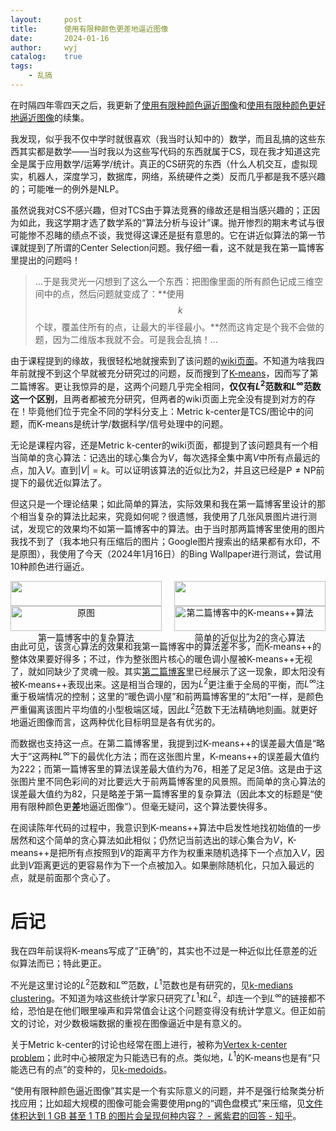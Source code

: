 ```yaml
---
layout:		post
title:		使用有限种颜色更差地逼近图像
date:		2024-01-16
author:		wyj
catalog:	true
tags:
    - 乱搞
---
```


在时隔四年零四天之后，我更新了[使用有限种颜色逼近图像](/2020/01/08/%E7%94%A8%E6%9C%89%E9%99%90%E7%A7%8D%E9%A2%9C%E8%89%B2%E9%80%BC%E8%BF%91%E5%8E%9F%E5%9B%BE/)和[使用有限种颜色更好地逼近图像](/2020/01/12/%E7%94%A8%E6%9C%89%E9%99%90%E7%A7%8D%E9%A2%9C%E8%89%B2%E6%9B%B4%E5%A5%BD%E7%9A%84%E9%80%BC%E8%BF%91%E5%8E%9F%E5%9B%BE/)的续集。

我发现，似乎我不仅中学时就很喜欢（我当时认知中的）数学，而且乱搞的这些东西其实都是数学——当时我以为这些写代码的东西就属于CS，现在我才知道这完全是属于应用数学/运筹学/统计。真正的CS研究的东西（什么人机交互，虚拟现实，机器人，深度学习，数据库，网络，系统硬件之类）反而几乎都是我不感兴趣的；可能唯一的例外是NLP。

虽然说我对CS不感兴趣，但对TCS由于算法竞赛的缘故还是相当感兴趣的；正因为如此，我这学期才选了数学系的“算法分析与设计”课。抛开惨烈的期末考试与很可能惨不忍睹的绩点不谈，我觉得这课还是挺有意思的。它在讲近似算法的第一节课就提到了所谓的Center Selection问题。我仔细一看，这不就是我在第一篇博客里提出的问题吗！

> $\dots$于是我灵光一闪想到了这么一个东西：把图像里面的所有颜色记成三维空间中的点，然后问题就变成了：**使用$$k$$个球，覆盖住所有的点，让最大的半径最小。**然而这肯定是个我不会做的题，因为二维版本我就不会。可是我会乱搞！$\dots$

由于课程提到的缘故，我很轻松地就搜索到了该问题的[wiki页面](https://en.wikipedia.org/wiki/Metric_k-center)。不知道为啥我四年前就搜不到这个早就被充分研究过的问题，反而搜到了[K-means](https://en.wikipedia.org/wiki/K-means_clustering)，因而写了第二篇博客。更让我惊异的是，这两个问题几乎完全相同，**仅仅有$L^{2}$范数和$L^{\infty}$范数这一个区别**，且两者都被充分研究，但两者的wiki页面上完全没有提到对方的存在！毕竟他们位于完全不同的学科分支上：Metric k-center是TCS/图论中的问题，而K-means是统计学/数据科学/信号处理中的问题。

无论是课程内容，还是Metric k-center的wiki页面，都提到了该问题具有一个相当简单的贪心算法：记选出的球心集合为$V$，每次选择全集中离$V$中所有点最远的点，加入$V$。直到$\vert V\vert=k$。可以证明该算法的近似比为2，并且这已经是$\textrm{P}\ne \textrm{NP}$前提下的最优近似算法了。

但这只是一个理论结果；如此简单的算法，实际效果和我在第一篇博客里设计的那个相当复杂的算法比起来，究竟如何呢？很遗憾，我使用了几张风景图片进行测试，发现它的效果均不如第一篇博客中的算法。由于当时那两篇博客里使用的图片我找不到了（我本地只有压缩后的图片；Google图片搜索出的结果都有水印，不是原图），我使用了今天（2024年1月16日）的Bing Wallpaper进行测试，尝试用10种颜色进行逼近。

<style>
    .image-grid {
      display: grid;
      grid-template-columns: repeat(2, 1fr);
      grid-template-rows: repeat(2, 1fr);
      gap: 0 20px;
    }

    .grid-item {
      position: relative;
    }

    .grid-item img {
      width: 100%;
      height: auto;
      margin-bottom: 0;
      display: block;
    }

    .my_caption {
      width: 100%;
      text-align: center;
    }
</style>

<div class="image-grid">
  <div class="grid-item">
    <a href="https://sm.ms/image/I8YaeWEmXPQcF7u" target="_blank"><img src="https://s2.loli.net/2024/01/16/I8YaeWEmXPQcF7u.png" ></a>
    <div class="my_caption">原图</div>
  </div>
  <div class="grid-item">
    <a href="https://sm.ms/image/NhuztQaBekd1mTM" target="_blank"><img src="https://s2.loli.net/2024/01/16/NhuztQaBekd1mTM.png" ></a>
    <div class="my_caption">第二篇博客中的K-means++算法</div>
  </div>
  <div class="grid-item">
    <a href="https://sm.ms/image/qPptTWzghdO2bHA" target="_blank"><img src="https://s2.loli.net/2024/01/16/qPptTWzghdO2bHA.png" ></a>
    <div class="my_caption">第一篇博客中的复杂算法</div>
  </div>
  <div class="grid-item">
    <a href="https://sm.ms/image/k5iChytlp2TcNAJ" target="_blank"><img src="https://s2.loli.net/2024/01/16/k5iChytlp2TcNAJ.png" ></a>
    <div class="my_caption">简单的近似比为2的贪心算法</div>
  </div>
</div>

由此可见，该贪心算法的效果和我第一篇博客中的算法差不多，而K-means++的整体效果要好得多；不过，作为整张图片核心的暖色调小屋被K-means++无视了，就如同缺少了灵魂一般。其实[第二篇博客](/2020/01/12/%E7%94%A8%E6%9C%89%E9%99%90%E7%A7%8D%E9%A2%9C%E8%89%B2%E6%9B%B4%E5%A5%BD%E7%9A%84%E9%80%BC%E8%BF%91%E5%8E%9F%E5%9B%BE/)里已经展示了这一现象，即太阳没有被K-means++表现出来。这是相当合理的，因为$L^2$更注重于全局的平衡，而$L^{\infty}$注重于极端情况的控制；这里的“暖色调小屋”和前两篇博客里的“太阳”一样，是颜色严重偏离该图片平均值的小型极端区域，因此$L^{2}$范数下无法精确地刻画。就更好地逼近图像而言，这两种优化目标明显是各有优劣的。

而数据也支持这一点。在第二篇博客里，我提到过K-means++的误差最大值是“略大于”这两种$L^{\infty}$下的最优化方法；而在这张图片里，K-means++的误差最大值约为222；而第一篇博客里的算法误差最大值约为76，相差了足足3倍。这是由于这张图片里不同色彩间的对比要远大于前两篇博客里的风景照。而简单的贪心算法的误差最大值约为82，只是略差于第一篇博客里的复杂算法（因此本文的标题是“使用有限种颜色更**差**地逼近图像”）。但毫无疑问，这个算法要快得多。

在阅读陈年代码的过程中，我意识到K-means++算法中启发性地找初始值的一步居然和这个简单的贪心算法如此相似；仍然记当前选出的球心集合为$V$，K-means++是把所有点按照到$V$的距离平方作为权重来随机选择下一个点加入$V$，因此到$V$距离更远的更容易作为下一个点被加入。如果删除随机化，只加入最远的点，就是前面那个贪心了。

# 后记

我在四年前误将K-means写成了“正确”的，其实也不过是一种近似比任意差的近似算法而已；特此更正。

不光是这里讨论的$L^{2}$范数和$L^{\infty}$范数，$L^{1}$范数也是有研究的，见[k-medians clustering](https://en.wikipedia.org/wiki/K-medians_clustering)。不知道为啥这些统计学家只研究了$L^{1}$和$L^{2}$，却连一个到$L^{\infty}$的链接都不给，恐怕是在他们眼里噪声和异常值会让这个问题变得没有统计学意义。但正如前文的讨论，对少数极端数据的重视在图像逼近中是有意义的。

关于Metric k-center的讨论也经常在图上进行，被称为[Vertex k-center problem](https://en.wikipedia.org/wiki/Vertex_k-center_problem)；此时中心被限定为只能选已有的点。类似地，$L^{1}$的K-means也是有“只能选已有的点”的变种的，见[k-medoids](https://en.wikipedia.org/wiki/K-medoids)。

“使用有限种颜色逼近图像”其实是一个有实际意义的问题，并不是强行给聚类分析找应用；比如超大规模的图像可能会需要使用png的“调色盘模式”来压缩，见[文件体积达到 1 GB 甚至 1 TB 的图片会呈现何种内容？ - 酱紫君的回答 - 知乎](https://www.zhihu.com/question/360608822/answer/3359725055)。
